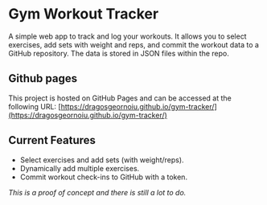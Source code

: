 # Gym Workout Tracker

A simple web app to track and log your workouts. It allows you to select exercises, add sets with weight and reps, and commit the workout data to a GitHub repository. The data is stored in JSON files within the repo.

## Github pages

This project is hosted on GitHub Pages and can be accessed at the following URL:
[https://dragosgeornoiu.github.io/gym-tracker/](https://dragosgeornoiu.github.io/gym-tracker/)

## Current Features
- Select exercises and add sets (with weight/reps).
- Dynamically add multiple exercises.
- Commit workout check-ins to GitHub with a token.

*This is a proof of concept and there is still a lot to do.*

